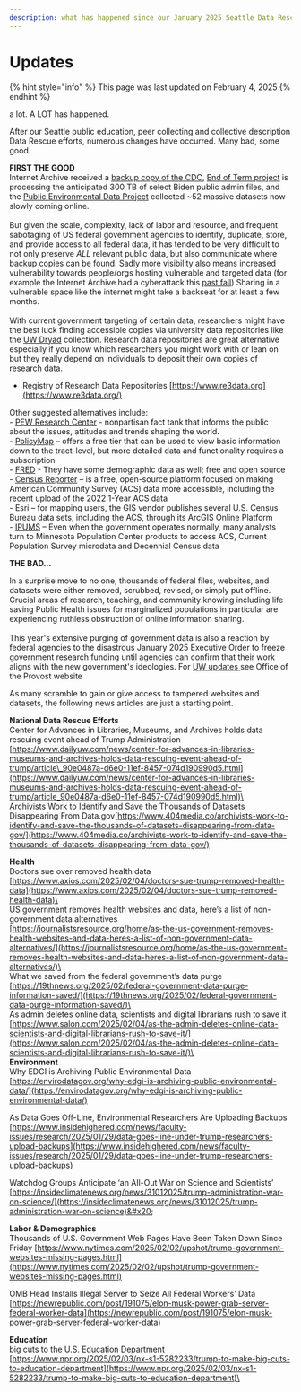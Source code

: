 ```yaml
---
description: what has happened since our January 2025 Seattle Data Rescues?
---
```


# Updates

{% hint style="info" %}
This page was last updated on February 4, 2025
{% endhint %}

a lot. A LOT has happened.

After our Seattle public education, peer collecting and collective description Data Rescue efforts, numerous changes have occurred. Many bad, some good.

**FIRST THE GOOD**\
Internet Archive received a [backup copy of the CDC](https://archive.org/details/20250128-cdc-datasets), [End of Term project](https://eotarchive.org/data/) is processing the anticipated 300 TB of select Biden public admin files, and the [Public Environmental Data Project](https://screening-tools.com/) collected \~52 massive datasets now slowly coming online.\
\
But given the scale, complexity, lack of labor and resource, and frequent sabotaging of US federal government agencies to identify, duplicate, store, and provide access to all federal data, it has tended to be very difficult to not only preserve _ALL_ relevant public data, but also communicate where backup copies can be found. Sadly more visibility also means increased vulnerability towards people/orgs hosting vulnerable and targeted data (for example the Internet Archive had a cyberattack this [past fall](https://www.google.com/url?sa=t\&source=web\&rct=j\&opi=89978449\&url=https://www.npr.org/2024/10/20/nx-s1-5159000/internet-archive-hack-leak-wayback-machine\&ved=2ahUKEwjZ8pf_26iLAxUYDTQIHac9LesQFnoECBMQAQ\&usg=AOvVaw1joDTA8qzmXhCcmaF1BHor)) Sharing in a vulnerable space like the internet might take a backseat for at least a few months.\
\
With current government targeting of certain data, researchers might have the best luck finding accessible copies via university data repositories like the [UW Dryad](https://datadryad.org/search?f%5Bdryad_author_affiliation_name_sm%5D%5B%5D=University+of+Washington\&q=washington) collection. Research data repositories are great alternative especially if you know which researchers you might work with or lean on but they really depend on individuals to deposit their own copies of research data.

* Registry of Research Data Repositories [https://www.re3data.org](https://www.re3data.org/)

Other suggested alternatives include:\
\- [PEW Research Center](https://www.pewresearch.org/datasets/) - nonpartisan fact tank that informs the public about the issues, attitudes and trends shaping the world.\
\- [PolicyMap](https://www.policymap.com/) – offers a free tier that can be used to view basic information down to the tract-level, but more detailed data and functionality requires a subscription\
\- [FRED](https://fred.stlouisfed.org/) - They have some demographic data as well; free and open source \
\- [Census Reporter](https://censusreporter.org/) – is a free, open-source platform focused on making American Community Survey (ACS) data more accessible, including the recent upload of the 2022 1-Year ACS data \
\- Esri – for mapping users, the GIS vendor publishes several U.S. Census Bureau data sets, including the ACS, through its ArcGIS Online Platform \
\- [IPUMS](https://www.ipums.org/) – Even when the government operates normally, many analysts turn to Minnesota Population Center products to access ACS, Current Population Survey microdata and Decennial Census data&#x20;

**THE BAD...**

In a surprise move to no one, thousands of federal files, websites, and datasets were either removed, scrubbed, revised, or simply put offline. Crucial areas of research, teaching, and community knowing including life saving Public Health issues for marginalized populations in particular are experiencing ruthless obstruction of online information sharing. \
\
This year's extensive purging of government data is also a reaction by federal agencies to the disastrous January 2025 Executive Order to freeze government research funding until agencies can confirm that their work aligns with the new government's ideologies. For [UW updates ](https://www.washington.edu/provost/federal-policy-updates/)see Office of the Provost website

As many scramble to gain or give access to tampered websites and datasets, the following news articles are just a starting point.

**National Data Rescue Efforts**\
Center for Advances in Libraries, Museums, and Archives holds data rescuing event ahead of Trump Administration [https://www.dailyuw.com/news/center-for-advances-in-libraries-museums-and-archives-holds-data-rescuing-event-ahead-of-trump/article\_90e0487a-d6e0-11ef-8457-074d190990d5.html](https://www.dailyuw.com/news/center-for-advances-in-libraries-museums-and-archives-holds-data-rescuing-event-ahead-of-trump/article_90e0487a-d6e0-11ef-8457-074d190990d5.html)\
\
Archivists Work to Identify and Save the Thousands of Datasets Disappearing From Data.gov[https://www.404media.co/archivists-work-to-identify-and-save-the-thousands-of-datasets-disappearing-from-data-gov/](https://www.404media.co/archivists-work-to-identify-and-save-the-thousands-of-datasets-disappearing-from-data-gov/)

**Health**\
Doctors sue over removed health data\
[https://www.axios.com/2025/02/04/doctors-sue-trump-removed-health-data](https://www.axios.com/2025/02/04/doctors-sue-trump-removed-health-data)\
\
US government removes health websites and data, here’s a list of non-government data alternatives\
[https://journalistsresource.org/home/as-the-us-government-removes-health-websites-and-data-heres-a-list-of-non-government-data-alternatives/](https://journalistsresource.org/home/as-the-us-government-removes-health-websites-and-data-heres-a-list-of-non-government-data-alternatives/)\
\
What we saved from the federal government’s data purge\
[https://19thnews.org/2025/02/federal-government-data-purge-information-saved/](https://19thnews.org/2025/02/federal-government-data-purge-information-saved/)\
\
As admin deletes online data, scientists and digital librarians rush to save it [https://www.salon.com/2025/02/04/as-the-admin-deletes-online-data-scientists-and-digital-librarians-rush-to-save-it/](https://www.salon.com/2025/02/04/as-the-admin-deletes-online-data-scientists-and-digital-librarians-rush-to-save-it/)\
\
**Environment**\
Why EDGI is Archiving Public Environmental Data [https://envirodatagov.org/why-edgi-is-archiving-public-environmental-data/](https://envirodatagov.org/why-edgi-is-archiving-public-environmental-data/)

As Data Goes Off-Line, Environmental Researchers Are Uploading Backups [https://www.insidehighered.com/news/faculty-issues/research/2025/01/29/data-goes-line-under-trump-researchers-upload-backups](https://www.insidehighered.com/news/faculty-issues/research/2025/01/29/data-goes-line-under-trump-researchers-upload-backups)

Watchdog Groups Anticipate ‘an All-Out War on Science and Scientists’ [https://insideclimatenews.org/news/31012025/trump-administration-war-on-science/](https://insideclimatenews.org/news/31012025/trump-administration-war-on-science)&#x20;

**Labor & Demographics**\
Thousands of U.S. Government Web Pages Have Been Taken Down Since Friday [https://www.nytimes.com/2025/02/02/upshot/trump-government-websites-missing-pages.html](https://www.nytimes.com/2025/02/02/upshot/trump-government-websites-missing-pages.html)

OMB Head Installs Illegal Server to Seize All Federal Workers’ Data [https://newrepublic.com/post/191075/elon-musk-power-grab-server-federal-worker-data](https://newrepublic.com/post/191075/elon-musk-power-grab-server-federal-worker-data)

**Education**\
big cuts to the U.S. Education Department [https://www.npr.org/2025/02/03/nx-s1-5282233/trump-to-make-big-cuts-to-education-department](https://www.npr.org/2025/02/03/nx-s1-5282233/trump-to-make-big-cuts-to-education-department)\
